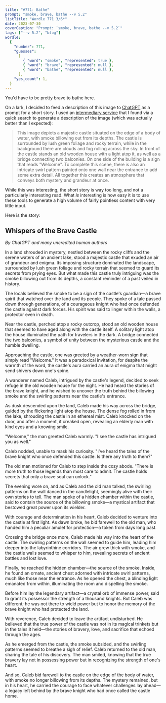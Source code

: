 ```yaml
---
title: "#771: Bathe"
prompt: "smoke, brave, bathe --v 5.2"
listTitle: "Wordle 771 3/6*"
date: 2023-07-30
coverCaption: "Prompt: `smoke, brave, bathe --v 5.2`"
tags: ["--v 5.2", "blog"]
wordle:
  {
    "number": 771,
    "guesses":
      [
        { "word": "smoke", "represented": true },
        { "word": "brave", "represented": null },
        { "word": "bathe", "represented": null },
      ],
    "yes_count": 1,
  }
---
```


You'd have to be pretty brave to bathe here.

On a lark, I decided to feed a description of this image to [ChatGPT](https://chat.openai.com) as a prompt for a short story. I used an [intermediary service](https://www.astica.org/vision/describe/) that I found via a quick search to generate a description of the image (which was actually better than I expected):

> This image depicts a majestic castle situated on the edge of a body of water, with smoke billowing out from its depths. The castle is surrounded by lush green foliage and rocky terrain, while in the background there are clouds and fog rolling across the sky. In front of the castle stands an old wooden house with a light atop it, as well as a bridge connecting two balconies. On one side of the building is a sign that reads "Welcome". To complete this scene, there is also an intricate swirl pattern painted onto one wall near the entrance to add some extra detail. All together this creates an atmosphere that conveys both mystery and grandeur at once.

While this was interesting, the short story is way too long, and not a particularly interesting read. What _is_ interesting is how easy it is to use these tools to generate a high volume of fairly pointless content with very little input.

Here is the story:

## Whispers of the Brave Castle

_By ChatGPT and many uncredited human authors_

In a land shrouded in mystery, nestled between the rocky cliffs and the serene waters of an ancient lake, stood a majestic castle that exuded an air of grandeur and enigma. Its imposing structure dominated the landscape, surrounded by lush green foliage and rocky terrain that seemed to guard its secrets from prying eyes. But what made this castle truly intriguing was the smoke billowing out from its depths, a constant reminder of a past veiled in history.

The locals believed the smoke to be a sign of the castle's guardian—a brave spirit that watched over the land and its people. They spoke of a tale passed down through generations, of a courageous knight who had once defended the castle against dark forces. His spirit was said to linger within the walls, a protector even in death.

Near the castle, perched atop a rocky outcrop, stood an old wooden house that seemed to have aged along with the castle itself. A solitary light atop the house illuminated the path for travelers in the dark. A bridge connected the two balconies, a symbol of unity between the mysterious castle and the humble dwelling.

Approaching the castle, one was greeted by a weather-worn sign that simply read "Welcome." It was a paradoxical invitation, for despite the warmth of the word, the castle's aura carried an aura of enigma that might send shivers down one's spine.

A wanderer named Caleb, intrigued by the castle's legend, decided to seek refuge in the old wooden house for the night. He had heard the stories of the brave knight, and he wished to uncover the truth behind the billowing smoke and the swirling patterns near the castle's entrance.

As dusk descended upon the land, Caleb made his way across the bridge, guided by the flickering light atop the house. The dense fog rolled in from the lake, shrouding the castle in an ethereal mist. Caleb knocked on the door, and after a moment, it creaked open, revealing an elderly man with kind eyes and a knowing smile.

"Welcome," the man greeted Caleb warmly. "I see the castle has intrigued you as well."

Caleb nodded, unable to mask his curiosity. "I've heard the tales of the brave knight who once defended this castle. Is there any truth to them?"

The old man motioned for Caleb to step inside the cozy abode. "There is more truth to those legends than most care to admit. The castle holds secrets that only a brave soul can unlock."

The evening wore on, and as Caleb and the old man talked, the swirling patterns on the wall danced in the candlelight, seemingly alive with their own stories to tell. The man spoke of a hidden chamber within the castle, said to contain the source of the billowing smoke—a mystical artifact that bestowed great power upon its wielder.

With courage and determination in his heart, Caleb decided to venture into the castle at first light. As dawn broke, he bid farewell to the old man, who handed him a peculiar amulet for protection—a token from days long past.

Crossing the bridge once more, Caleb made his way into the heart of the castle. The swirling patterns on the wall seemed to guide him, leading him deeper into the labyrinthine corridors. The air grew thick with smoke, and the castle walls seemed to whisper to him, revealing secrets of ancient battles and lost love.

Finally, he reached the hidden chamber—the source of the smoke. Inside, he found an ornate, ancient chest adorned with intricate swirl patterns, much like those near the entrance. As he opened the chest, a blinding light emanated from within, illuminating the room and dispelling the smoke.

Before him lay the legendary artifact—a crystal orb of immense power, said to grant its possessor the strength of a thousand knights. But Caleb was different; he was not there to wield power but to honor the memory of the brave knight who had protected the land.

With reverence, Caleb decided to leave the artifact undisturbed. He believed that the true power of the castle was not in its magical trinkets but in the tales it held—the stories of bravery, love, and sacrifice that echoed through the ages.

As he emerged from the castle, the smoke subsided, and the swirling patterns seemed to breathe a sigh of relief. Caleb returned to the old man, sharing the tale of his discovery. The man smiled, knowing that the true bravery lay not in possessing power but in recognizing the strength of one's heart.

And so, Caleb bid farewell to the castle on the edge of the body of water, with smoke no longer billowing from its depths. The mystery remained, but in his heart, he carried the courage to face whatever challenges lay ahead—a legacy left behind by the brave knight who had once called the castle home.

